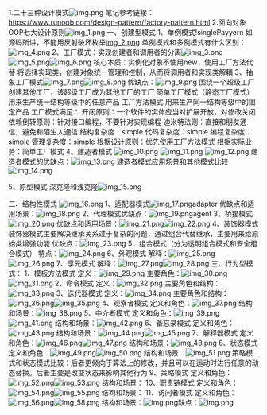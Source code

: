 1.二十三种设计模式![img.png](image/img.png)
笔记参考链接：https://www.runoob.com/design-pattern/factory-pattern.html
2.面向对象OOP七大设计原则![img_1.png](image/img_1.png)
一、创建型模式
1、单例模式!singlePayyern
    如源码所讲，不能用反射破坏枚举[img_2.png](image/img_2.png)
    单例模式和多例模式有什么区别：![img_4.png](image/img_4.png)
2、工厂模式：实现创建者和调用者的分离![img_3.png](image/img_3.png)![img_5.png](image/img_5.png)![img_6.png](image/img_6.png)
        核心本质：实例化对象不使用new，使用工厂方法代替
                将选择实现类，创建对象统一管理和控制，从而将调用者和实现类解耦
           3、抽象工厂模式![img_7.png](image/img_7.png)![img_8.png](image/img_8.png)
                优缺点：![img_9.png](image/img_9.png)
                围绕一个超级工厂创建其他工厂，该超级工厂成为其他工厂的工厂
              简单工厂模式（静态工厂模式）
                用来生产统一结构等级中的任意产品
              工厂方法模式
                用来生产同一结构等级中的固定产品
        工厂模式满足：
                   开闭原则：一个软件的实体应当对扩展开放，对修改关闭
                   依赖倒转原则：针对接口编程，不要针对实现编程
                   迪米特法则：直接和朋友通信，避免和陌生人通信
        结构复杂度：simple
        代码复杂度：simple
        编程复杂度：simple
        管理复杂度：simple
        根据设计原则：优先使用工厂方法模式
        根据实际业务：简单工厂模式
4、建造者模式
        ![img_10.png](image/img_10.png)
        ![img_11.png](image/img_11.png)
        ![img_12.png](image/img_12.png)
    建造者模式的优缺点：![img_13.png](image/img_13.png)
    建造者模式应用场景和其他模式比较![img_14.png](image/img_14.png)

5、原型模式
    深克隆和浅克隆![img_15.png](image/img_15.png)

二、结构性模式
        ![img_16.png](image/img_16.png)
        1、适配器模式![img_17.png](image/img_17.png)adapter
            优缺点和适用场景：![img_18.png](image/img_18.png)
        2、代理模式优缺点：![img_19.png](image/img_19.png)agent
        3、桥接模式![img_20.png](image/img_20.png)
            优缺点和适用场景：![img_21.png](image/img_21.png)![img_22.png](image/img_22.png)
        4、装饰器模式
            装饰器模式主要解决继承关系过于复杂的问题，通过组合代替继承，主要用来给原始类增强功能
            优缺点：![img_23.png](image/img_23.png)
        5、组合模式（分为透明组合模式和安全组合模式）
            特点：![img_24.png](image/img_24.png)
        6、外观模式
                解释：![img_25.png](image/img_25.png)![img_26.png](image/img_26.png)
        7、享元模式
                解释：![img_27.png](image/img_27.png)![img_28.png](image/img_28.png)
三、行为型模式：
        1、模板方法模式
            定义：![img_29.png](image/img_29.png)
            主要角色：![img_30.png](image/img_30.png)![img_31.png](image/img_31.png)
        2、命令模式
            定义：![img_32.png](image/img_32.png)
            主要角色和结构：![img_33.png](image/img_33.png)
        3、迭代器模式
            定义：![img_34.png](image/img_34.png)
            主要角色和结构：![img_36.png](image/img_36.png)![img_35.png](image/img_35.png)
        4、观察者模式
            定义和角色：![img_37.png](image/img_37.png)
            结构和场景：![img_38.png](image/img_38.png)
        5、中介者模式
            定义和角色：![img_39.png](image/img_39.png)![img_41.png](image/img_41.png)
            结构和场景：![img_42.png](image/img_42.png)
        6、备忘录模式
            定义和角色：![img_43.png](image/img_43.png)
            结构和场景：![img_44.png](image/img_44.png)![img_45.png](image/img_45.png)
        7、解释器模式
            定义和角色：![img_46.png](image/img_46.png)![img_47.png](image/img_47.png)
            结构和场景：![img_48.png](image/img_48.png)
        8、状态模式
            定义和角色：![img_49.png](image/img_49.png)![img_50.png](image/img_50.png)
            结构和场景：![img_51.png](image/img_51.png)
            策略模式和状态模式比较：后者更倾向于算法上的修改，并且可以在运动时进行任意的动态替换。后者主要是改变状态来影响其他行为
        9、策略模式
            定义和角色：![img_52.png](image/img_52.png)![img_53.png](image/img_53.png)
            结构和场景：
        10、职责链模式
            定义和角色：![img_54.png](image/img_54.png)![img_55.png](image/img_55.png)
            结构和场景：
        11、访问者模式
            定义和角色：![img_56.png](image/img_56.png)![img_58.png](image/img_58.png)
            结构和场景：![img.png](image/img.png)缺点：![img.png](image/img.png)